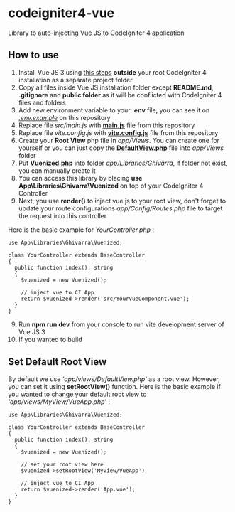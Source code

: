 # codeigniter4-vue
Library to auto-injecting Vue JS to CodeIgniter 4 application

## How to use
1. Install Vue JS 3 using [this steps](https://vuejs.org/guide/quick-start.html) **outside** your root CodeIgniter 4 installation as a separate project folder
2. Copy all files inside Vue JS installation folder except **README.md**, **.gitignore** and **public folder** as it will be conflicted with CodeIgniter 4 files and folders
3. Add new environment variable to your **.env** file, you can see it on [_.env.example_](https://github.com/ghivarra/codeigniter4-vue/blob/main/.env.example) on this repository
4. Replace file _src/main.js_ with [**main.js**](https://github.com/ghivarra/codeigniter4-vue/blob/main/main.js) file from this repository
5. Replace file _vite.config.js_ with [**vite.config.js**](https://github.com/ghivarra/codeigniter4-vue/blob/main/vite.config.js) file from this repository
6. Create your **Root View** php file in _app/Views_. You can create one for yourself or you can just copy the [**DefaultView.php**](https://github.com/ghivarra/codeigniter4-vue/blob/main/DefaultView.php) file into _app/Views_ folder
7. Put [**Vuenized.php**](https://github.com/ghivarra/codeigniter4-vue/blob/main/Vuenized.php) into folder _app/Libraries/Ghivarra_, if folder not exist, you can manually create it
8. You can access this library by placing **use App\Libraries\Ghivarra\Vuenized** on top of your CodeIgniter 4 Controller
9. Next, you use **render()** to inject vue js to your root view, don't forget to update your route configurations _app/Config/Routes.php_ file to target the request into this controller

Here is the basic example for _YourController.php_ :

```
use App\Libraries\Ghivarra\Vuenized;

class YourController extends BaseController
{
  public function index(): string
  {
    $vuenized = new Vuenized();

    // inject vue to CI App
    return $vuenized->render('src/YourVueComponent.vue');
  }
}
```
9. Run __npm run dev__ from your console to run vite development server of Vue JS 3
10. If you wanted to build 

## Set Default Root View
By default we use _'app/views/DefaultView.php'_ as a root view. However, you can set it using **setRootView()** function. Here is the basic example if you wanted to change your default root view to _'app/views/MyView/VueApp.php'_ :

```
use App\Libraries\Ghivarra\Vuenized;

class YourController extends BaseController
{
  public function index(): string
  {
    $vuenized = new Vuenized();

    // set your root view here
    $vuenized->setRootView('MyView/VueApp')

    // inject vue to CI App
    return $vuenized->render('App.vue');
  }
}
```

